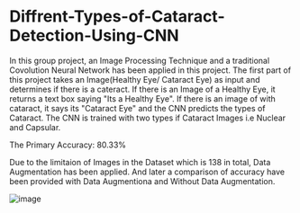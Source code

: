# Diffrent-Types-of-Cataract-Detection-Using-CNN

In this group project, an Image Processing Technique and a traditional Covolution Neural Network has been applied in this project. The first part of this project takes an Image(Healthy Eye/ Cataract Eye) as input and determines if there is a cateract. If there is an Image of a Healthy Eye, it returns a text box saying "Its a Healthy Eye". If there is an image of with cataract, it says its "Cataract Eye" and the CNN predicts the types of Cataract. The CNN is trained with two types if Cataract Images i.e Nuclear and Capsular.

The Primary Accuracy: 80.33%

Due to the limitaion of Images in the Dataset which is 138 in total, Data Augmentation has been applied. And later a comparison of accuracy have been provided with Data Augmentiona and Without Data Augmentation.


![image](https://user-images.githubusercontent.com/64612965/146973423-eaea2e8b-1cd7-4442-b8dc-f397b13354f4.png)



